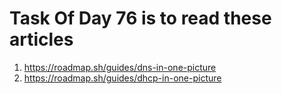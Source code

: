 # Task Of Day 76 is to read these articles

1) https://roadmap.sh/guides/dns-in-one-picture
2) https://roadmap.sh/guides/dhcp-in-one-picture